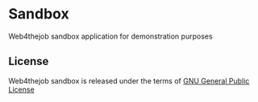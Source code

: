 # Sandbox
Web4thejob sandbox application for demonstration purposes

## License
Web4thejob sandbox is released under the terms of [GNU General Public License](http://www.gnu.org/licenses/gpl.html)
